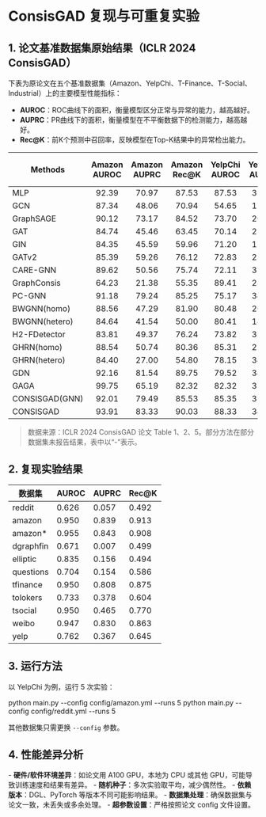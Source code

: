 # ConsisGAD 复现与可重复实验

## 1. 论文基准数据集原始结果（ICLR 2024 ConsisGAD）

下表为原论文在五个基准数据集（Amazon、YelpChi、T-Finance、T-Social、Industrial）上的主要模型性能指标：
- **AUROC**：ROC曲线下的面积，衡量模型区分正常与异常的能力，越高越好。
- **AUPRC**：PR曲线下的面积，衡量模型在不平衡数据下的检测能力，越高越好。
- **Rec@K**：前K个预测中召回率，反映模型在Top-K结果中的异常检出能力。

| Methods         | Amazon<br>AUROC | Amazon<br>AUPRC | Amazon<br>Rec@K | YelpChi<br>AUROC | YelpChi<br>AUPRC | YelpChi<br>Rec@K | T-Finance<br>AUROC | T-Finance<br>AUPRC | T-Finance<br>Rec@K | T-Social<br>AUROC | T-Social<br>AUPRC | T-Social<br>Rec@K | Industrial<br>AUROC | Industrial<br>AUPRC | Industrial<br>Rec@K |
|-----------------|:---------------:|:---------------:|:---------------:|:---------------:|:---------------:|:---------------:|:------------------:|:------------------:|:------------------:|:---------------:|:---------------:|:---------------:|:-------------------:|:-------------------:|:-------------------:|
| MLP             | 92.39 | 70.97 | 87.53 | 87.53 | 31.09 | 61.63 | 52.79 | 52.19 | 83.23 | 65.95 | 47.01 | 59.01 | 99.35 | 39.35 | 75.83 |
| GCN             | 87.34 | 48.06 | 70.94 | 54.65 | 17.04 | 35.92 | 89.29 | 49.54 | 77.16 | 80.80 | 46.60 | 69.80 | 82.70 | 8.38 | 62.58 |
| GraphSAGE       | 90.12 | 73.17 | 84.52 | 73.70 | 20.35 | 57.45 | 89.42 | 49.08 | 77.62 | 71.45 | 28.73 | 61.96 | 99.64 | 62.44 | 83.18 |
| GAT             | 84.74 | 45.46 | 63.45 | 70.14 | 21.98 | 58.20 | 88.75 | 47.57 | 77.54 | 71.20 | 17.96 | 56.98 | 95.84 | 12.83 | 65.31 |
| GIN             | 84.35 | 45.59 | 59.96 | 71.20 | 17.96 | 58.20 | 88.75 | 47.57 | 77.54 | 71.20 | 17.96 | 56.98 | 84.74 | 44.53 | 73.78 |
| GATv2           | 85.39 | 59.26 | 76.12 | 72.83 | 23.08 | 61.22 | 73.25 | 18.70 | 63.16 | 79.89 | 18.40 | 64.76 | 88.85 | 54.10 | 65.94 |
| CARE-GNN        | 89.62 | 50.56 | 75.74 | 72.11 | 31.09 | 61.62 | 91.45 | 40.72 | 80.68 | 70.72 | 10.21 | 85.37 | 99.56 | 43.74 | 73.27 |
| GraphConsis     | 64.23 | 21.38 | 55.35 | 89.41 | 28.30 | 64.96 | 93.84 | 57.20 | 89.78 | 70.72 | 10.21 | 85.37 | - | - | - |
| PC-GNN          | 91.18 | 79.24 | 85.25 | 75.17 | 34.60 | 64.23 | 93.08 | 47.77 | 86.97 | 64.68 | 4.94 | 49.66 | - | - | - |
| BWGNN(homo)     | 88.56 | 47.29 | 81.90 | 80.48 | 20.39 | 68.41 | 93.08 | 47.77 | 86.97 | 64.68 | 4.94 | 49.66 | 98.46 | 63.27 | 80.80 |
| BWGNN(hetero)   | 84.64 | 41.54 | 50.00 | 80.41 | 14.82 | 66.54 | 93.08 | 47.77 | 86.97 | 64.68 | 4.94 | 49.66 | - | - | - |
| H2-FDetector    | 83.81 | 49.37 | 76.24 | 73.82 | 33.37 | 63.97 | 91.93 | 50.95 | 80.52 | 84.40 | 20.49 | 71.25 | - | - | - |
| GHRN(homo)      | 88.54 | 50.74 | 80.36 | 85.31 | 22.00 | 63.32 | 88.75 | 47.57 | 77.54 | 71.20 | 17.96 | 56.98 | - | - | - |
| GHRN(hetero)    | 84.40 | 27.00 | 54.80 | 78.15 | 34.54 | 63.21 | 88.75 | 47.57 | 77.54 | 71.20 | 17.96 | 56.98 | - | - | - |
| GDN             | 92.16 | 81.54 | 89.75 | 79.52 | 34.08 | 64.81 | 93.08 | 47.77 | 86.97 | 64.68 | 4.94 | 49.66 | 99.72 | 73.78 | 79.55 |
| GAGA            | 99.75 | 65.19 | 82.32 | 82.32 | 37.23 | 65.58 | 92.36 | 64.34 | 81.10 | 78.92 | 21.63 | 65.58 | - | - | - |
| CONSISGAD(GNN)  | 92.01 | 79.49 | 85.53 | 85.35 | 31.80 | 80.95 | 94.70 | 83.92 | 89.73 | 93.54 | 53.40 | 76.45 | 99.74 | 67.26 | 82.73 |
| CONSISGAD       | 93.91 | 83.33 | 90.03 | 88.33 | 34.03 | 83.36 | 95.33 | 86.63 | 90.97 | 94.31 | 58.38 | 78.08 | 99.77 | 69.06 | 83.10 |

> 数据来源：ICLR 2024 ConsisGAD 论文 Table 1、2、5。部分方法在部分数据集未报告结果，表中以“-”表示。

## 2. 复现实验结果

| 数据集      | AUROC   | AUPRC   | Rec@K   |
|-------------|---------|---------|---------|
| reddit      | 0.626   | 0.057   | 0.492   |
| amazon      | 0.950   | 0.839   | 0.913   |
| amazon*     | 0.955   | 0.843   | 0.908   |
| dgraphfin   | 0.671   | 0.007   | 0.499   |
| elliptic    | 0.835   | 0.156   | 0.494   |
| questions   | 0.704   | 0.154   | 0.586   |
| tfinance    | 0.950   | 0.808   | 0.875   |
| tolokers    | 0.733   | 0.378   | 0.604   |
| tsocial     | 0.950   | 0.465   | 0.770   |
| weibo       | 0.947   | 0.830   | 0.863   |
| yelp        | 0.762   | 0.367   | 0.645   |

## 3. 运行方法

以 YelpChi 为例，运行 5 次实验：

python main.py --config config/amazon.yml --runs 5
python main.py --config config/reddit.yml --runs 5

其他数据集只需更换 `--config` 参数。

## 4. 性能差异分析

- **硬件/软件环境差异**：如论文用 A100 GPU，本地为 CPU 或其他 GPU，可能导致训练速度和结果有差异。
- **随机种子**：多次实验取平均，减少偶然性。
- **依赖版本**：DGL、PyTorch 等版本不同可能影响结果。
- **数据集处理**：确保数据集与论文一致，未丢失或多余处理。
- **超参数设置**：严格按照论文 config 文件设置。




